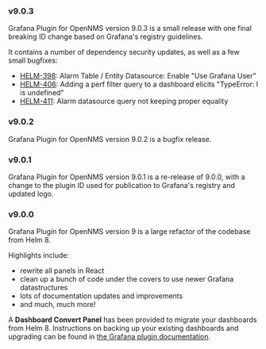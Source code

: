 ### v9.0.3

Grafana Plugin for OpenNMS version 9.0.3 is a small release with one final breaking ID change based on Grafana's registry guidelines.

It contains a number of dependency security updates, as well as a few small bugfixes:

* [HELM-398](https://opennms.atlassian.net/browse/HELM-398): Alarm Table / Entity Datasource: Enable "Use Grafana User"
* [HELM-406](https://opennms.atlassian.net/browse/HELM-406): Adding a perf filter query to a dashboard elicits "TypeError: l is undefined"
* [HELM-411](https://opennms.atlassian.net/browse/HELM-411): Alarm datasource query not keeping proper equality

### v9.0.2

Grafana Plugin for OpenNMS version 9.0.2 is a bugfix release.

### v9.0.1

Grafana Plugin for OpenNMS version 9.0.1 is a re-release of 9.0.0, with a change to the plugin ID used for publication to Grafana's registry and updated logo.

### v9.0.0

Grafana Plugin for OpenNMS version 9 is a large refactor of the codebase from Helm 8.

Highlights include:
* rewrite all panels in React
* clean up a bunch of code under the covers to use newer Grafana datastructures
* lots of documentation updates and improvements
* and much, much more!

A **Dashboard Convert Panel** has been provided to migrate your dashboards from Helm 8.
Instructions on backing up your existing dashboards and upgrading can be found in [the Grafana plugin documentation](https://docs.opennms.com/grafana-plugin/latest/installation/upgrading.html).
